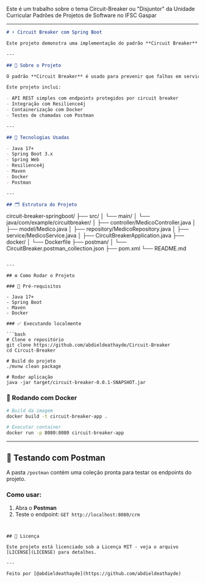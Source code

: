 Este é um trabalho sobre o tema Circuit-Breaker ou "Disjuntor" da Unidade Curricular Padrões de Projetos de Software no IFSC Gaspar


---

```markdown
# ⚡ Circuit Breaker com Spring Boot

Este projeto demonstra uma implementação do padrão **Circuit Breaker** usando **Java**, **Spring Boot**, **Resilience4j**, e é executado dentro de um contêiner **Docker**. Ideal para simular comportamento resiliente em microsserviços, com suporte a testes via **Postman**.

---

## 📌 Sobre o Projeto

O padrão **Circuit Breaker** é usado para prevenir que falhas em serviços externos afetem o sistema principal, proporcionando maior **resiliência** e **tolerância a falhas**.

Este projeto inclui:

- API REST simples com endpoints protegidos por circuit breaker
- Integração com Resilience4j
- Containerização com Docker
- Testes de chamadas com Postman

---

## 🚀 Tecnologias Usadas

- Java 17+
- Spring Boot 3.x
- Spring Web
- Resilience4j
- Maven
- Docker
- Postman

---

## 🗂️ Estrutura do Projeto

```

circuit-breaker-springboot/
├── src/
│   └── main/
│       └── java/com/example/circuitbreaker/
│           ├── controller/MedicoController.java
│           ├── model/Medico.java
│           ├── repository/MedicoRepository.java
│           ├── service/MedicoService.java
│           ├── CircuitBreakerApplication.java
├── docker/
│   └── Dockerfile
├── postman/
│   └── CircuitBreaker.postman\_collection.json
├── pom.xml
└── README.md

````

---

## ⚙️ Como Rodar o Projeto

### 🔧 Pré-requisitos

- Java 17+
- Spring Boot
- Maven
- Docker

### ✅ Executando localmente

```bash
# Clone o repositório
git clone https://github.com/abdieldeathayde/Circuit-Breaker
cd Circuit-Breaker

# Build do projeto
./mvnw clean package

# Rodar aplicação
java -jar target/circuit-breaker-0.0.1-SNAPSHOT.jar
````

### 🐳 Rodando com Docker

```bash
# Build da imagem
docker build -t circuit-breaker-app .

# Executar container
docker run -p 8080:8080 circuit-breaker-app
```

---

## 🧪 Testando com Postman

A pasta `/postman` contém uma coleção pronta para testar os endpoints do projeto.

### Como usar:

1. Abra o **Postman**
2. Teste o endpoint:
   `GET http://localhost:8080/crm`


```


## 📄 Licença

Este projeto está licenciado sob a Licença MIT - veja o arquivo [LICENSE](LICENSE) para detalhes.

---

Feito por [@abdieldeathayde](https://github.com/abdieldeathayde)


